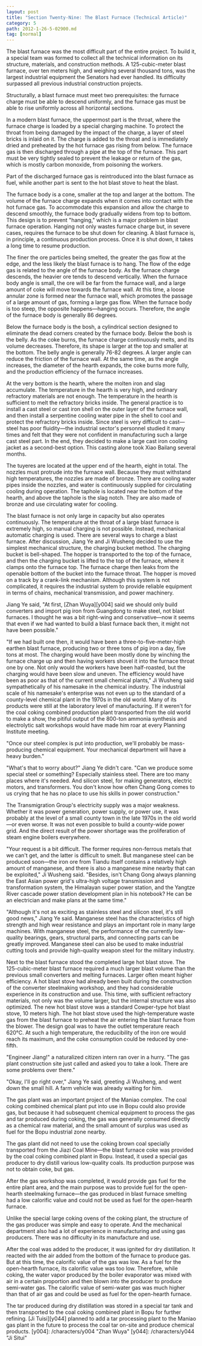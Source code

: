 ```yaml
---
layout: post
title: "Section Twenty-Nine: The Blast Furnace (Technical Article)"
category: 5
path: 2012-1-26-5-02900.md
tag: [normal]
---
```


The blast furnace was the most difficult part of the entire project. To build it, a special team was formed to collect all the technical information on its structure, materials, and construction methods. A 125-cubic-meter blast furnace, over ten meters high, and weighing several thousand tons, was the largest industrial equipment the Senators had ever handled. Its difficulty surpassed all previous industrial construction projects.

Structurally, a blast furnace must meet two prerequisites: the furnace charge must be able to descend uniformly, and the furnace gas must be able to rise uniformly across all horizontal sections.

In a modern blast furnace, the uppermost part is the throat, where the furnace charge is loaded by a special charging machine. To protect the throat from being damaged by the impact of the charge, a layer of steel bricks is inlaid on it. The charge is added to the throat and is immediately dried and preheated by the hot furnace gas rising from below. The furnace gas is then discharged through a pipe at the top of the furnace. This part must be very tightly sealed to prevent the leakage or return of the gas, which is mostly carbon monoxide, from poisoning the workers.

Part of the discharged furnace gas is reintroduced into the blast furnace as fuel, while another part is sent to the hot blast stove to heat the blast.

The furnace body is a cone, smaller at the top and larger at the bottom. The volume of the furnace charge expands when it comes into contact with the hot furnace gas. To accommodate this expansion and allow the charge to descend smoothly, the furnace body gradually widens from top to bottom. This design is to prevent "hanging," which is a major problem in blast furnace operation. Hanging not only wastes furnace charge but, in severe cases, requires the furnace to be shut down for cleaning. A blast furnace is, in principle, a continuous production process. Once it is shut down, it takes a long time to resume production.

The finer the ore particles being smelted, the greater the gas flow at the edge, and the less likely the blast furnace is to hang. The flow of the edge gas is related to the angle of the furnace body. As the furnace charge descends, the heavier ore tends to descend vertically. When the furnace body angle is small, the ore will be far from the furnace wall, and a large amount of coke will move towards the furnace wall. At this time, a loose annular zone is formed near the furnace wall, which promotes the passage of a large amount of gas, forming a large gas flow. When the furnace body is too steep, the opposite happens—hanging occurs. Therefore, the angle of the furnace body is generally 86 degrees.

Below the furnace body is the bosh, a cylindrical section designed to eliminate the dead corners created by the furnace body. Below the bosh is the belly. As the coke burns, the furnace charge continuously melts, and its volume decreases. Therefore, its shape is larger at the top and smaller at the bottom. The belly angle is generally 76-82 degrees. A larger angle can reduce the friction of the furnace wall. At the same time, as the angle increases, the diameter of the hearth expands, the coke burns more fully, and the production efficiency of the furnace increases.

At the very bottom is the hearth, where the molten iron and slag accumulate. The temperature in the hearth is very high, and ordinary refractory materials are not enough. The temperature in the hearth is sufficient to melt the refractory bricks inside. The general practice is to install a cast steel or cast iron shell on the outer layer of the furnace wall, and then install a serpentine cooling water pipe in the shell to cool and protect the refractory bricks inside. Since steel is very difficult to cast—steel has poor fluidity—the industrial sector's personnel studied it many times and felt that they were not confident in manufacturing such a large cast steel part. In the end, they decided to make a large cast iron cooling jacket as a second-best option. This casting alone took Xiao Bailang several months.

The tuyeres are located at the upper end of the hearth, eight in total. The nozzles must protrude into the furnace wall. Because they must withstand high temperatures, the nozzles are made of bronze. There are cooling water pipes inside the nozzles, and water is continuously supplied for circulating cooling during operation. The taphole is located near the bottom of the hearth, and above the taphole is the slag notch. They are also made of bronze and use circulating water for cooling.

The blast furnace is not only large in capacity but also operates continuously. The temperature at the throat of a large blast furnace is extremely high, so manual charging is not possible. Instead, mechanical automatic charging is used. There are several ways to charge a blast furnace. After discussion, Jiang Ye and Ji Wusheng decided to use the simplest mechanical structure, the charging bucket method. The charging bucket is bell-shaped. The hopper is transported to the top of the furnace, and then the charging bucket is lifted to the top of the furnace, where it clamps onto the furnace top. The furnace charge then leaks from the openable bottom of the bucket into the furnace throat. The hopper is moved on a track by a crank-link mechanism. Although this system is not complicated, it requires the industrial system to provide reliable equipment in terms of chains, mechanical transmission, and power machinery.

Jiang Ye said, "At first, [Zhan Wuya][y004] said we should only build converters and import pig iron from Guangdong to make steel, not blast furnaces. I thought he was a bit right-wing and conservative—now it seems that even if we had wanted to build a blast furnace back then, it might not have been possible."

"If we had built one then, it would have been a three-to-five-meter-high earthen blast furnace, producing two or three tons of pig iron a day, five tons at most. The charging would have been mostly done by winching the furnace charge up and then having workers shovel it into the furnace throat one by one. Not only would the workers have been half-roasted, but the charging would have been slow and uneven. The efficiency would have been as poor as that of the current small chemical plants," Ji Wusheng said sympathetically of his namesake in the chemical industry. The industrial scale of his namesake's enterprise was not even up to the standard of a county-level chemical plant in the 1970s in the old world. Many of its products were still at the laboratory level of manufacturing. If it weren't for the coal coking combined production plant transported from the old world to make a show, the pitiful output of the 800-ton ammonia synthesis and electrolytic salt workshops would have made him roar at every Planning Institute meeting.

"Once our steel complex is put into production, we'll probably be mass-producing chemical equipment. Your mechanical department will have a heavy burden."

"What's that to worry about?" Jiang Ye didn't care. "Can we produce some special steel or something? Especially stainless steel. There are too many places where it's needed. And silicon steel, for making generators, electric motors, and transformers. You don't know how often Chang Gong comes to us crying that he has no place to use his skills in power construction."

The Transmigration Group's electricity supply was a major weakness. Whether it was power generation, power supply, or power use, it was probably at the level of a small county town in the late 1970s in the old world—or even worse. It was not even possible to build a county-wide power grid. And the direct result of the power shortage was the proliferation of steam engine boilers everywhere.

"Your request is a bit difficult. The former requires non-ferrous metals that we can't get, and the latter is difficult to smelt. But manganese steel can be produced soon—the iron ore from Tiandu itself contains a relatively high amount of manganese, and there is also a manganese mine nearby that can be exploited," Ji Wusheng said. "Besides, isn't Chang Gong always planning the East Asian power grid's ultra-high voltage transmission and transformation system, the Himalayan super power station, and the Yangtze River cascade power station development plan in his notebook? He can be an electrician and make plans at the same time."

"Although it's not as exciting as stainless steel and silicon steel, it's still good news," Jiang Ye said. Manganese steel has the characteristics of high strength and high wear resistance and plays an important role in many large machines. With manganese steel, the performance of the currently low-quality bearings, gears, structural parts, and connecting parts can be greatly improved. Manganese steel can also be used to make industrial cutting tools and provide high-quality weapon steel for the military industry.

Next to the blast furnace stood the completed large hot blast stove. The 125-cubic-meter blast furnace required a much larger blast volume than the previous small converters and melting furnaces. Larger often meant higher efficiency. A hot blast stove had already been built during the construction of the converter steelmaking workshop, and they had considerable experience in its construction and use. This time, with sufficient refractory materials, not only was the volume larger, but the internal structure was also optimized. The new hot blast stove was a standard Cowper-type hot blast stove, 10 meters high. The hot blast stove used the high-temperature waste gas from the blast furnace to preheat the air entering the blast furnace from the blower. The design goal was to have the outlet temperature reach 620°C. At such a high temperature, the reducibility of the iron ore would reach its maximum, and the coke consumption could be reduced by one-fifth.

"Engineer Jiang!" a naturalized citizen intern ran over in a hurry. "The gas plant construction site just called and asked you to take a look. There are some problems over there."

"Okay, I'll go right over," Jiang Ye said, greeting Ji Wusheng, and went down the small hill. A farm vehicle was already waiting for him.

The gas plant was an important project of the Maniao complex. The coal coking combined chemical plant put into use in Bopu could also provide gas, but because it had subsequent chemical equipment to process the gas and tar produced during coking, the gas was generally consumed directly as a chemical raw material, and the small amount of surplus was used as fuel for the Bopu industrial zone nearby.

The gas plant did not need to use the coking brown coal specially transported from the Jiazi Coal Mine—the blast furnace coke was provided by the coal coking combined plant in Bopu. Instead, it used a special gas producer to dry distill various low-quality coals. Its production purpose was not to obtain coke, but gas.

After the gas workshop was completed, it would provide gas fuel for the entire plant area, and the main purpose was to provide fuel for the open-hearth steelmaking furnace—the gas produced in blast furnace smelting had a low calorific value and could not be used as fuel for the open-hearth furnace.

Unlike the special large coking ovens of the coking plant, the structure of the gas producer was simple and easy to operate. And the mechanical department also had a lot of experience in manufacturing and using gas producers. There was no difficulty in its manufacture and use.

After the coal was added to the producer, it was ignited for dry distillation. It reacted with the air added from the bottom of the furnace to produce gas. But at this time, the calorific value of the gas was low. As a fuel for the open-hearth furnace, its calorific value was too low. Therefore, while coking, the water vapor produced by the boiler evaporator was mixed with air in a certain proportion and then blown into the producer to produce semi-water gas. The calorific value of semi-water gas was much higher than that of air gas and could be used as fuel for the open-hearth furnace.

The tar produced during dry distillation was stored in a special tar tank and then transported to the coal coking combined plant in Bopu for further refining. [Ji Tuisi][y044] planned to add a tar processing plant to the Maniao gas plant in the future to process the coal tar on-site and produce chemical products.
[y004]: /characters/y004 "Zhan Wuya"
[y044]: /characters/y044 "Ji Situi"